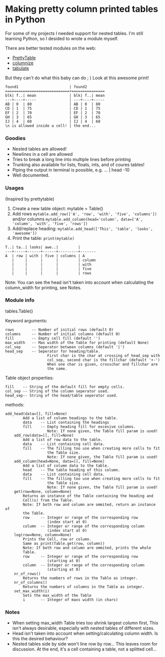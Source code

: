 # Making pretty column printed tables in Python

For some of my projects I needed support for nested tables.
I'm still learning Python, so I desided to wrote a module myself.

There are better tested modules on the web:
- [PrettyTable](https://pypi.org/project/PrettyTable/ "PrettyTable at pypi.org")
- [columnize](https://pypi.org/project/columnize/ "columnize at pypi.prg")
- [tabulate](https://pypi.org/project/tabulate/ "tabulate at pypi.org")

But they can't do what this baby can do ; )
Look at this awesome print!
```
found1                       | found2        
=============================+===============
blk| f..| mean               | blk| f..| mean
---+----+-----               | ---+----+-----
AB | 0  | 80                 | AB | 0  | 80  
CD | 1  | 75                 | CD | 1  | 75  
EF | 2  | 70                 | EF | 2  | 70  
GH | 3  | 65                 | GH | 3  | 65  
IJ | 4  | 60                 | IJ | 4  | 60  
\n is allowed inside a cell! | the end...    
```
### Goodies
+ Nested tables are allowed!
+ Newlines in a cell are allowed
+ Tries to break a long line into multiple lines before printing
+ Trunking also available for lists, floats, ints, and of coures tables!
+ Piping the output in terminal is possible, e.g. ... | head -10
+ Well documented.

### Usages
(Inspired by prettytable)
1. Create a new table object:
   mytable = Table()
2. Add rows 
```mytable.add_row(['A', 'row', 'with', 'five', 'columns'])```
   and/or columns 
```mytable.add_column(head='column', data=['A', 'column', 'with', 'five', 'rows'])```
3. Add/replace heading:
```mytable.add_head(['This', 'table', 'looks', 'awesome'])```
4. Print the table:
```print(mytable)```

```
T..| ta..| looks| awe..|         |
---+-----+------+------+---------+-------
A  | row | with | five | columns | A
   |     |      |      |         | column
   |     |      |      |         | with
   |     |      |      |         | five
   |     |      |      |         | rows
```
Note: You can see the head isn't taken into account when calculating
the column_width for printing, see Notes.

### Module info
tables.Table()

Keyword arguments:

    rows        -- Number of initial rows (default 0)
    columns     -- Number of initial columns (default 0)
    fill        -- Empty cell fill (default '')
    max_width   -- Max width of the Table for printing (default None)
    col_sep     -- Seperator between columns (default '|')
    head_sep    -- Seperator for heading/table.
                       First char is the char at crossing of head_sep with
                       col_sep, second char is the fillchar (default '+-')
                       When one char is given, crosschar and fillchar are
                       the same.
Table object properties:

    fill    -- String of the default fill for empty cells.
    col_sep -- String of the column seperator used.
    head_sep-- String of the head/table seperator used.

methods:

    add_head(data=[], fill=None)
            Add a list of column headings to the table.
            data    -- List containing the headings
            fill    -- Empty heading fill for excesive columns.
                       Note: If none given, the Table fill param is used!
        add_row(data=[], fill=None)
            Add a list of row data to the table.
            data    -- List containing cell data.
            fill    -- The filling too use when creating more cells to fit
                       the Table size.
                       Note: If none given, the Table fill param is used!
        add_column(head=None, data=[], fill=None)
            Add a list of column data to the table.
            head    -- The table heading of this column.
            data    -- List containing cell data.
            fill    -- The filling too use when creating more cells to fit
                       the Table size.
                       Note: If none given, the Table fill param is used!
        get(row=None, column=None)
            Returns an instance of the Table containing the heading and
            Cell(s) from the Table.
            Note: If both row and column are ommited, return an instance of
            the Table.
            row     -- Integer or range of the corresponding row
                       (index start at 0)
            column  -- Integer or range of the corresponding column
                       (index start at 0)
        log(row=None, column=None)
            Prints the Cell, row or column.
            Same as print(Table.get(row, column))
            Note: If both row and column are ommited, prints the whole
            Table.
            row     -- Integer or range of the corresponding row
                       (starting at 0)
            column  -- Integer or range of the corresponding column
                       (starting at 0)
        nr_of_rows()
            Returns the numbers of rows in the Table as integer.
        nr_of_columns()
            Returns the numbers of columns in the Table as integer.
        set_max_width(i)
            Sets the max_width of the Table
            i       -- Integer of maxs width (in chars)

### Notes
- When setting max_width Table tries too shrink largest column first,
  This isn't always desirable, especially with nested tables of different
  sizes.
- Head isn't taken into account when setting/calculating column width.
  Is this the desired behaviour?
- Nested tables side by side won't line row by row... This leaves room for
  discussion. At the end, it's a cell containing a table, not a splitted
  cell...

